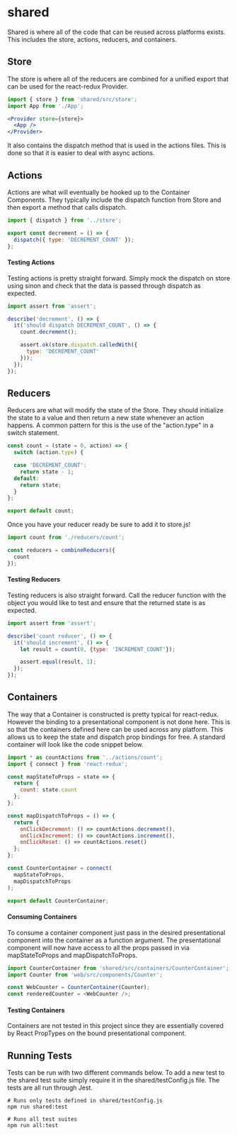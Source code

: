 # shared
Shared is where all of the code that can be reused across platforms exists. This includes the store, actions, reducers, and containers.



## Store
The store is where all of the reducers are combined for a unified export that can be used for the react-redux Provider.

```jsx
import { store } from 'shared/src/store';
import App from './App';

<Provider store={store}>
  <App />
</Provider>
```

It also contains the dispatch method that is used in the actions files. This is done so that it is easier to deal with async actions.



## Actions
Actions are what will eventually be hooked up to the Container Components. They typically include the dispatch function from Store and then export a method that calls dispatch.

```js
import { dispatch } from '../store';

export const decrement = () => {
  dispatch({ type: 'DECREMENT_COUNT' });
};
```

#### Testing Actions
Testing actions is pretty straight forward. Simply mock the dispatch on store using sinon and check that the data is passed through dispatch as expected.

```js
import assert from 'assert';

describe('decrement', () => {
  it('should dispatch DECREMENT_COUNT', () => {
    count.decrement();

    assert.ok(store.dispatch.calledWith({
      type: 'DECREMENT_COUNT'
    }));
  });
});
```



## Reducers
Reducers are what will modify the state of the Store. They should initialize the state to a value and then return a new state whenever an action happens. A common pattern for this is the use of the "action.type" in a switch statement.

```js
const count = (state = 0, action) => {
  switch (action.type) {

  case 'DECREMENT_COUNT':
    return state - 1;
  default:
    return state;
  }
};

export default count;
```

Once you have your reducer ready be sure to add it to store.js!

```js
import count from './reducers/count';

const reducers = combineReducers({
  count
});
```

#### Testing Reducers
Testing reducers is also straight forward. Call the reducer function with the object you would like to test and ensure that the returned state is as expected.

```js
import assert from 'assert';

describe('count reducer', () => {
  it('should increment', () => {
    let result = count(0, {type: 'INCREMENT_COUNT'});

    assert.equal(result, 1);
  });
});
```



## Containers
The way that a Container is constructed is pretty typical for react-redux. However the binding to a presentational component is not done here. This is so that the containers defined here can be used across any platform. This allows us to keep the state and dispatch prop bindings for free. A standard container will look like the code snippet below.

```js
import * as countActions from '../actions/count';
import { connect } from 'react-redux';

const mapStateToProps = state => {
  return {
    count: state.count
  };
};

const mapDispatchToProps = () => {
  return {
    onClickDecrement: () => countActions.decrement(),
    onClickIncrement: () => countActions.increment(),
    onClickReset: () => countActions.reset()
  };
};

const CounterContainer = connect(
  mapStateToProps,
  mapDispatchToProps
);

export default CounterContainer;
```

#### Consuming Containers
To consume a container component just pass in the desired presentational component into the container as a function argument. The presentational component will now have access to all the props passed in via mapStateToProps and mapDispatchToProps.

```js
import CounterContainer from 'shared/src/containers/CounterContainer';
import Counter from 'web/src/components/Counter';

const WebCounter = CounterContainer(Counter);
const renderedCounter = <WebCounter />;
```


#### Testing Containers
Containers are not tested in this project since they are essentially covered by React PropTypes on the bound presentational component.

## Running Tests
Tests can be run with two different commands below. To add a new test to the shared test suite simply require it in the shared/testConfig.js file. The tests are all run through Jest.

```
# Runs only tests defined in shared/testConfig.js
npm run shared:test

# Runs all test suites
npm run all:test
```
